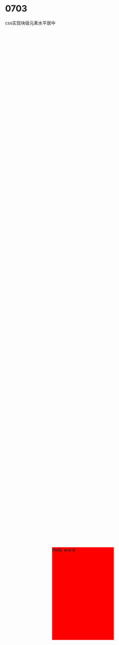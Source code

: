 # 0703
css实现块级元素水平居中
<!DOCTYPE html>
 <html>
  <head>
    <title>未命名</title>
    <meta http-equiv="Content-type" content="text/html;charset=utf-8">
    <meta name="author" content="aiyaya">
    <style type="text/css">
     div{
      width:200px;
      height:300px;
      background-color:red;
      position:absolute;
      margin:auto;
      top:0;
      bottom:0;
      right:0;
      left:0;
     }
    </style>
    </head>
     <body>
      <div>Hello world</div>
     </body>
    </html>
